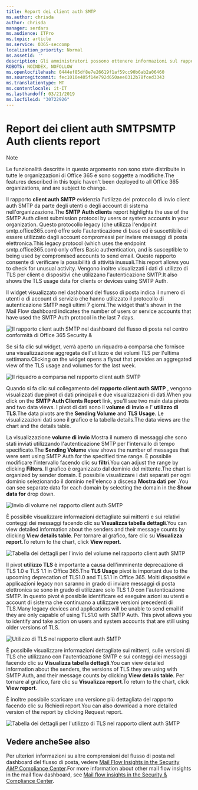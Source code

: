 ```yaml
---
title: Report dei client auth SMTP
ms.author: chrisda
author: chrisda
manager: serdars
ms.audience: ITPro
ms.topic: article
ms.service: O365-seccomp
localization_priority: Normal
ms.assetid: ''
description: Gli amministratori possono ottenere informazioni sul rapporto client auth SMTP nel dashboard del flusso di posta elettronica nel centro sicurezza e conformità di Office 365 &.
ROBOTS: NOINDEX, NOFOLLOW
ms.openlocfilehash: 0444ef85df8e7e26619f1af59cc90b6ab2a06460
ms.sourcegitcommit: fec1010e405f14e792d650aee0312b78fced3343
ms.translationtype: MT
ms.contentlocale: it-IT
ms.lasthandoff: 03/21/2019
ms.locfileid: "30722926"
---
```

# <a name="smtp-auth-clients-report"></a><span data-ttu-id="ff368-103">Report dei client auth SMTP</span><span class="sxs-lookup"><span data-stu-id="ff368-103">SMTP Auth clients report</span></span>

> [!NOTE]
> <span data-ttu-id="ff368-104">Le funzionalità descritte in questo argomento non sono state distribuite in tutte le organizzazioni di Office 365 e sono soggette a modifiche.</span><span class="sxs-lookup"><span data-stu-id="ff368-104">The features described in this topic haven't been deployed to all Office 365 organizations, and are subject to change.</span></span>

<span data-ttu-id="ff368-105">Il rapporto **client auth SMTP** evidenzia l'utilizzo del protocollo di invio client auth SMTP da parte degli utenti o degli account di sistema nell'organizzazione.</span><span class="sxs-lookup"><span data-stu-id="ff368-105">The **SMTP Auth clients** report highlights the use of the SMTP Auth client submission protocol by users or system accounts in your organization.</span></span> <span data-ttu-id="ff368-106">Questo protocollo legacy (che utilizza l'endpoint smtp.office365.com) offre solo l'autenticazione di base ed è suscettibile di essere utilizzato dagli account compromessi per inviare messaggi di posta elettronica.</span><span class="sxs-lookup"><span data-stu-id="ff368-106">This legacy protocol (which uses the endpoint smtp.office365.com) only offers Basic authentication, and is susceptible to being used by compromised accounts to send email.</span></span>  <span data-ttu-id="ff368-107">Questo rapporto consente di verificare la possibilità di attività inusuali.</span><span class="sxs-lookup"><span data-stu-id="ff368-107">This report allows you to check for unusual activity.</span></span> <span data-ttu-id="ff368-108">Vengono inoltre visualizzati i dati di utilizzo di TLS per client o dispositivi che utilizzano l'autenticazione SMTP.</span><span class="sxs-lookup"><span data-stu-id="ff368-108">It also shows the TLS usage data for clients or devices using SMTP Auth.</span></span>

<span data-ttu-id="ff368-109">Il widget visualizzato nel dashboard del flusso di posta indica il numero di utenti o di account di servizio che hanno utilizzato il protocollo di autenticazione SMTP negli ultimi 7 giorni.</span><span class="sxs-lookup"><span data-stu-id="ff368-109">The widget that's shown in the Mail Flow dashboard indicates the number of users or service accounts that have used the SMTP Auth protocol in the last 7 days.</span></span>

![Il rapporto client auth SMTP nel dashboard del flusso di posta nel centro conformità di Office 365 Security &](media/smtp-auth-clients-report-selected.png)

<span data-ttu-id="ff368-111">Se si fa clic sul widget, verrà aperto un riquadro a comparsa che fornisce una visualizzazione aggregata dell'utilizzo e dei volumi TLS per l'ultima settimana.</span><span class="sxs-lookup"><span data-stu-id="ff368-111">Clicking on the widget opens a flyout that provides an aggregated view of the TLS usage and volumes for the last week.</span></span>

![Il riquadro a comparsa nel rapporto client auth SMTP](media/smtp-auth-clients-flyout.png)

<span data-ttu-id="ff368-113">Quando si fa clic sul collegamento del **rapporto client auth SMTP** , vengono visualizzati due pivot di dati principali e due visualizzazioni di dati.</span><span class="sxs-lookup"><span data-stu-id="ff368-113">When you click on the **SMTP Auth Clients Report** link, you'll see two main data pivots and two data views.</span></span> <span data-ttu-id="ff368-114">I pivot di dati sono il **volume di invio** e l' **utilizzo di TLS**.</span><span class="sxs-lookup"><span data-stu-id="ff368-114">The data pivots are the **Sending Volume** and **TLS Usage**.</span></span> <span data-ttu-id="ff368-115">Le visualizzazioni dati sono il grafico e la tabella details.</span><span class="sxs-lookup"><span data-stu-id="ff368-115">The data views are the chart and the details table.</span></span>

<span data-ttu-id="ff368-116">La visualizzazione **volume di invio** Mostra il numero di messaggi che sono stati inviati utilizzando l'autenticazione SMTP per l'intervallo di tempo specificato.</span><span class="sxs-lookup"><span data-stu-id="ff368-116">The **Sending Volume** view shows the number of messages that were sent using SMTP Auth for the specified time range.</span></span> <span data-ttu-id="ff368-117">È possibile modificare l'intervallo facendo clic su **filtri**.</span><span class="sxs-lookup"><span data-stu-id="ff368-117">You can adjust the range by clicking **Filters**.</span></span> <span data-ttu-id="ff368-118">Il grafico è organizzato dal dominio del mittente.</span><span class="sxs-lookup"><span data-stu-id="ff368-118">The chart is organized by sender domain.</span></span> <span data-ttu-id="ff368-119">È possibile visualizzare i dati separati per ogni dominio selezionando il dominio nell'elenco a discesa **Mostra dati per** .</span><span class="sxs-lookup"><span data-stu-id="ff368-119">You can see separate data for each domain by selecting the domain in the **Show data for** drop down.</span></span>

![Invio di volume nel rapporto client auth SMTP](media/smtp-auth-clients-report-sending-volume.png)

<span data-ttu-id="ff368-121">È possibile visualizzare informazioni dettagliate sui mittenti e sui relativi conteggi dei messaggi facendo clic su **Visualizza tabella dettagli**.</span><span class="sxs-lookup"><span data-stu-id="ff368-121">You can view detailed information about the senders and their message counts by clicking **View details table**.</span></span> <span data-ttu-id="ff368-122">Per tornare al grafico, fare clic su **Visualizza report**.</span><span class="sxs-lookup"><span data-stu-id="ff368-122">To return to the chart, click **View report**.</span></span>

![Tabella dei dettagli per l'invio del volume nel rapporto client auth SMTP](media/smtp-auth-clients-report-details-sending-volume.png)

<span data-ttu-id="ff368-124">Il pivot **utilizzo TLS** è importante a causa dell'imminente deprecazione di TLS 1.0 e TLS 1.1 in Office 365.</span><span class="sxs-lookup"><span data-stu-id="ff368-124">The **TLS Usage** pivot is important due to the upcoming deprecation of TLS1.0 and TLS1.1 in Office 365.</span></span> <span data-ttu-id="ff368-125">Molti dispositivi e applicazioni legacy non saranno in grado di inviare messaggi di posta elettronica se sono in grado di utilizzare solo TLS 1.0 con l'autenticazione SMTP. In questo pivot è possibile identificare ed eseguire azioni su utenti e account di sistema che continuano a utilizzare versioni precedenti di TLS.</span><span class="sxs-lookup"><span data-stu-id="ff368-125">Many legacy devices and applications will be unable to send email if they are only capable of using TLS1.0 with SMTP Auth. This pivot allows you to identify and take action on users and system accounts that are still using older versions of TLS.</span></span>

![Utilizzo di TLS nel rapporto client auth SMTP](media/smtp-auth-clients-report-tls-usage.png)

<span data-ttu-id="ff368-127">È possibile visualizzare informazioni dettagliate sui mittenti, sulle versioni di TLS che utilizzano con l'autenticazione SMTP e sui conteggi dei messaggi facendo clic su **Visualizza tabella dettagli**.</span><span class="sxs-lookup"><span data-stu-id="ff368-127">You can view detailed information about the senders, the versions of TLS they are using with SMTP Auth, and their message counts by clicking **View details table**.</span></span> <span data-ttu-id="ff368-128">Per tornare al grafico, fare clic su **Visualizza report**.</span><span class="sxs-lookup"><span data-stu-id="ff368-128">To return to the chart, click **View report**.</span></span>

<span data-ttu-id="ff368-129">È inoltre possibile scaricare una versione più dettagliata del rapporto facendo clic su Richiedi report.</span><span class="sxs-lookup"><span data-stu-id="ff368-129">You can also download a more detailed version of the report by clicking Request report.</span></span>

![Tabella dei dettagli per l'utilizzo di TLS nel rapporto client auth SMTP](media/smtp-auth-clients-report-details-tls-usage.png)

## <a name="see-also"></a><span data-ttu-id="ff368-131">Vedere anche</span><span class="sxs-lookup"><span data-stu-id="ff368-131">See also</span></span>

<span data-ttu-id="ff368-132">Per ulteriori informazioni su altre comprensioni del flusso di posta nel dashboard del flusso di posta, vedere [Mail Flow Insights in the Security _AMP_ Compliance Center](mail-flow-insights-v2.md).</span><span class="sxs-lookup"><span data-stu-id="ff368-132">For more information about other mail flow insights in the mail flow dashboard, see [Mail flow insights in the Security & Compliance Center](mail-flow-insights-v2.md).</span></span>
